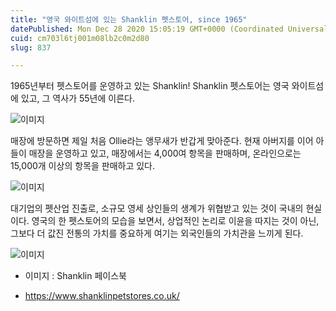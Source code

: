 ```yaml
---
title: "영국 와이트섬에 있는 Shanklin 펫스토어, since 1965"
datePublished: Mon Dec 28 2020 15:05:19 GMT+0000 (Coordinated Universal Time)
cuid: cm703l6tj001m08lb2c0m2d80
slug: 837

---
```



1965년부터 펫스토어를 운영하고 있는 Shanklin! Shanklin 펫스토어는 영국 와이트섬에 있고, 그 역사가 55년에 이른다.

![이미지](https://cdn.hashnode.com/res/hashnode/image/upload/v1739255108482/c97f0983-67fa-4cfa-a23f-2451d1a4b876.jpeg)

매장에 방문하면 제일 처음 Ollie라는 앵무새가 반갑게 맞아준다. 현재 아버지를 이어 아들이 매장을 운영하고 있고, 매장에서는 4,000여 항목을 판매하며, 온라인으로는 15,000개 이상의 항목을 판매하고 있다.

![이미지](https://cdn.hashnode.com/res/hashnode/image/upload/v1739255110619/181aa108-a77e-4915-baeb-e290b3b33358.jpeg)

대기업의 펫산업 진출로, 소규모 영세 상인들의 생계가 위협받고 있는 것이 국내의 현실이다. 영국의 한 펫스토어의 모습을 보면서, 상업적인 논리로 이윤을 따지는 것이 아닌, 그보다 더 값진 전통의 가치를 중요하게 여기는 외국인들의 가치관을 느끼게 된다.

![이미지](https://cdn.hashnode.com/res/hashnode/image/upload/v1739255112749/fb17c851-ed77-4186-96fb-f2ac8645b525.jpeg)

* 이미지 : Shanklin 페이스북

- https://www.shanklinpetstores.co.uk/
